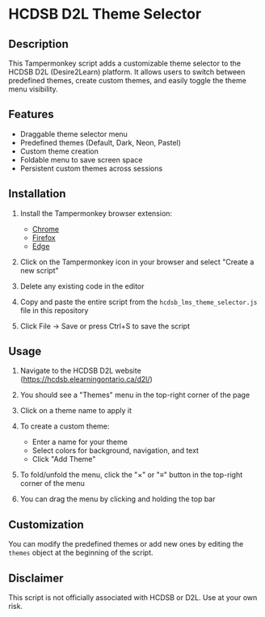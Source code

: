 # HCDSB D2L Theme Selector

## Description

This Tampermonkey script adds a customizable theme selector to the HCDSB D2L (Desire2Learn) platform. It allows users to switch between predefined themes, create custom themes, and easily toggle the theme menu visibility.

## Features

- Draggable theme selector menu
- Predefined themes (Default, Dark, Neon, Pastel)
- Custom theme creation
- Foldable menu to save screen space
- Persistent custom themes across sessions

## Installation

1. Install the Tampermonkey browser extension:
   - [Chrome](https://chrome.google.com/webstore/detail/tampermonkey/dhdgffkkebhmkfjojejmpbldmpobfkfo)
   - [Firefox](https://addons.mozilla.org/en-US/firefox/addon/tampermonkey/)
   - [Edge](https://microsoftedge.microsoft.com/addons/detail/tampermonkey/iikmkjmpaadaobahmlepeloendndfphd)

2. Click on the Tampermonkey icon in your browser and select "Create a new script"

3. Delete any existing code in the editor

4. Copy and paste the entire script from the `hcdsb_lms_theme_selector.js` file in this repository

5. Click File -> Save or press Ctrl+S to save the script

## Usage

1. Navigate to the HCDSB D2L website (https://hcdsb.elearningontario.ca/d2l/)

2. You should see a "Themes" menu in the top-right corner of the page

3. Click on a theme name to apply it

4. To create a custom theme:
   - Enter a name for your theme
   - Select colors for background, navigation, and text
   - Click "Add Theme"

5. To fold/unfold the menu, click the "×" or "≡" button in the top-right corner of the menu

6. You can drag the menu by clicking and holding the top bar

## Customization

You can modify the predefined themes or add new ones by editing the `themes` object at the beginning of the script.

## Disclaimer

This script is not officially associated with HCDSB or D2L. Use at your own risk.
